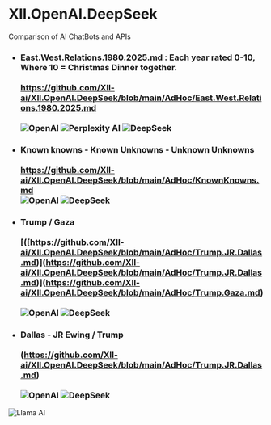 # Xll.OpenAI.DeepSeek
Comparison of AI ChatBots and APIs

- ### East.West.Relations.1980.2025.md : Each year rated 0-10, Where 10 = Christmas Dinner together.<br><br> https://github.com/Xll-ai/Xll.OpenAI.DeepSeek/blob/main/AdHoc/East.West.Relations.1980.2025.md<br> <br>![OpenAI](https://img.shields.io/badge/OpenAI-4B0082?style=for-the-badge&logo=openai&logoColor=white) ![Perplexity AI](https://img.shields.io/badge/Perplexity%20AI-FF8C00?style=for-the-badge&logo=perplexity&logoColor=white) ![DeepSeek](https://img.shields.io/badge/DeepSeek-1E90FF?style=for-the-badge&logo=deepseek&logoColor=white)


- ### Known knowns - Known Unknowns - Unknown Unknowns <br><br> https://github.com/Xll-ai/Xll.OpenAI.DeepSeek/blob/main/AdHoc/KnownKnowns.md <br>![OpenAI](https://img.shields.io/badge/OpenAI-4B0082?style=for-the-badge&logo=openai&logoColor=white) ![DeepSeek](https://img.shields.io/badge/DeepSeek-1E90FF?style=for-the-badge&logo=deepseek&logoColor=white)

- ### Trump / Gaza <br><br> [([[https://github.com/Xll-ai/Xll.OpenAI.DeepSeek/blob/main/AdHoc/Trump.JR.Dallas.md)]](https://github.com/Xll-ai/Xll.OpenAI.DeepSeek/blob/main/AdHoc/Trump.Gaza.md)(https://github.com/Xll-ai/Xll.OpenAI.DeepSeek/blob/main/AdHoc/Trump.JR.Dallas.md)](https://github.com/Xll-ai/Xll.OpenAI.DeepSeek/blob/main/AdHoc/Trump.Gaza.md)<br><br>![OpenAI](https://img.shields.io/badge/OpenAI-4B0082?style=for-the-badge&logo=openai&logoColor=white) ![DeepSeek](https://img.shields.io/badge/DeepSeek-1E90FF?style=for-the-badge&logo=deepseek&logoColor=white)

- ### Dallas - JR Ewing / Trump <br><br> (https://github.com/Xll-ai/Xll.OpenAI.DeepSeek/blob/main/AdHoc/Trump.JR.Dallas.md)<br><br>![OpenAI](https://img.shields.io/badge/OpenAI-4B0082?style=for-the-badge&logo=openai&logoColor=white) ![DeepSeek](https://img.shields.io/badge/DeepSeek-1E90FF?style=for-the-badge&logo=deepseek&logoColor=white)




![Llama AI](https://img.shields.io/badge/Llama%20AI-39FF14?style=for-the-badge&logo=meta&logoColor=black)
